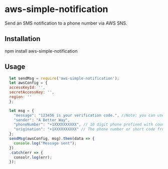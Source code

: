 # aws-simple-notification
Send an SMS notification to a phone number via AWS SNS.

## Installation

  npm install aws-simple-notification

## Usage
```javascript
  let sendMsg = require('aws-simple-notification');
  let awsConfig = {
  accessKeyId: '',
  secretAccessKey: '',
  region: ''
  };

  let msg = {
    "message": "123456 is your verification code.", //Note: you can use /n for line separations. IE - Line 1/nLine 2
    "sender": "A Better Way",
    "phoneNumber": "+1XXXXXXXXXX", // 10 digit phone prefixed with country code
    "origination": "+1XXXXXXXXXX" // The phone number or short code from which your message originated, set up in AWS Pinpoint
  };
  sendMsg(awsConfig, msg).then(data => {
    console.log("Message sent");
  })
  .catch(err => {
    consolr.log(err);
  });
```
